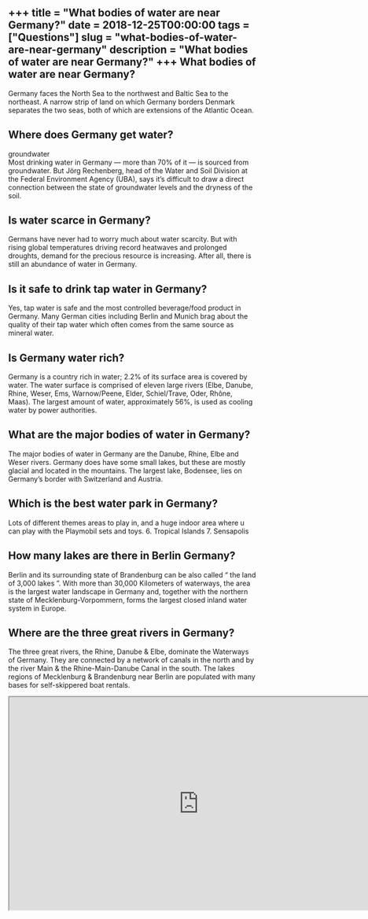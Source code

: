 +++
title = "What bodies of water are near Germany?"
date = 2018-12-25T00:00:00
tags = ["Questions"]
slug = "what-bodies-of-water-are-near-germany"
description = "What bodies of water are near Germany?"
+++
What bodies of water are near Germany?
--------------------------------------

Germany faces the North Sea to the northwest and Baltic Sea to the northeast. A narrow strip of land on which Germany borders Denmark separates the two seas, both of which are extensions of the Atlantic Ocean.

Where does Germany get water?
-----------------------------

groundwater  
Most drinking water in Germany — more than 70% of it — is sourced from groundwater. But Jörg Rechenberg, head of the Water and Soil Division at the Federal Environment Agency (UBA), says it’s difficult to draw a direct connection between the state of groundwater levels and the dryness of the soil.

Is water scarce in Germany?
---------------------------

Germans have never had to worry much about water scarcity. But with rising global temperatures driving record heatwaves and prolonged droughts, demand for the precious resource is increasing. After all, there is still an abundance of water in Germany.

Is it safe to drink tap water in Germany?
-----------------------------------------

Yes, tap water is safe and the most controlled beverage/food product in Germany. Many German cities including Berlin and Munich brag about the quality of their tap water which often comes from the same source as mineral water.

Is Germany water rich?
----------------------

Germany is a country rich in water; 2.2% of its surface area is covered by water. The water surface is comprised of eleven large rivers (Elbe, Danube, Rhine, Weser, Ems, Warnow/Peene, Elder, Schiel/Trave, Oder, Rhône, Maas). The largest amount of water, approximately 56%, is used as cooling water by power authorities.

What are the major bodies of water in Germany?
----------------------------------------------

The major bodies of water in Germany are the Danube, Rhine, Elbe and Weser rivers. Germany does have some small lakes, but these are mostly glacial and located in the mountains. The largest lake, Bodensee, lies on Germany’s border with Switzerland and Austria.

Which is the best water park in Germany?
----------------------------------------

Lots of different themes areas to play in, and a huge indoor area where u can play with the Playmobil sets and toys. 6. Tropical Islands 7. Sensapolis

How many lakes are there in Berlin Germany?
-------------------------------------------

Berlin and its surrounding state of Brandenburg can be also called “ the land of 3,000 lakes ”. With more than 30,000 Kilometers of waterways, the area is the largest water landscape in Germany and, together with the northern state of Mecklenburg-Vorpommern, forms the largest closed inland water system in Europe.

Where are the three great rivers in Germany?
--------------------------------------------

The three great rivers, the Rhine, Danube &amp; Elbe, dominate the Waterways of Germany. They are connected by a network of canals in the north and by the river Main &amp; the Rhine-Main-Danube Canal in the south. The lakes regions of Mecklenburg &amp; Brandenburg near Berlin are populated with many bases for self-skippered boat rentals.

<iframe allow="accelerometer; autoplay; clipboard-write; encrypted-media; gyroscope; picture-in-picture" allowfullscreen="" class="__youtube_prefs__  epyt-is-override  no-lazyload" data-no-lazy="1" data-origheight="433" data-origwidth="770" data-skipgform_ajax_framebjll="" height="433" id="_ytid_94900" loading="lazy" src="https://www.youtube.com/embed/yOx8sBUnihQ?enablejsapi=1&autoplay=0&cc_load_policy=0&cc_lang_pref=&iv_load_policy=1&loop=0&modestbranding=0&rel=1&fs=1&playsinline=0&autohide=2&theme=dark&color=red&controls=1&" title="YouTube player" width="770"></iframe>